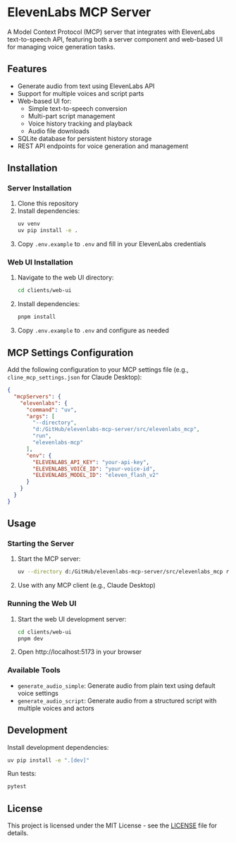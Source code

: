 # ElevenLabs MCP Server

A Model Context Protocol (MCP) server that integrates with ElevenLabs text-to-speech API, featuring both a server component and web-based UI for managing voice generation tasks.

## Features

- Generate audio from text using ElevenLabs API
- Support for multiple voices and script parts
- Web-based UI for:
  - Simple text-to-speech conversion
  - Multi-part script management
  - Voice history tracking and playback
  - Audio file downloads
- SQLite database for persistent history storage
- REST API endpoints for voice generation and management

## Installation

### Server Installation

1. Clone this repository
2. Install dependencies:
   ```bash
   uv venv
   uv pip install -e .
   ```
3. Copy `.env.example` to `.env` and fill in your ElevenLabs credentials

### Web UI Installation

1. Navigate to the web UI directory:
   ```bash
   cd clients/web-ui
   ```
2. Install dependencies:
   ```bash
   pnpm install
   ```
3. Copy `.env.example` to `.env` and configure as needed

## MCP Settings Configuration

Add the following configuration to your MCP settings file (e.g., `cline_mcp_settings.json` for Claude Desktop):

```json
{
  "mcpServers": {
    "elevenlabs": {
      "command": "uv",
      "args": [
        "--directory",
        "d:/GitHub/elevenlabs-mcp-server/src/elevenlabs_mcp",
        "run",
        "elevenlabs-mcp"
      ],
      "env": {
        "ELEVENLABS_API_KEY": "your-api-key",
        "ELEVENLABS_VOICE_ID": "your-voice-id",
        "ELEVENLABS_MODEL_ID": "eleven_flash_v2"
      }
    }
  }
}
```

## Usage

### Starting the Server

1. Start the MCP server:
   ```bash
   uv --directory d:/GitHub/elevenlabs-mcp-server/src/elevenlabs_mcp run elevenlabs-mcp
   ```

2. Use with any MCP client (e.g., Claude Desktop)

### Running the Web UI

1. Start the web UI development server:
   ```bash
   cd clients/web-ui
   pnpm dev
   ```
2. Open http://localhost:5173 in your browser

### Available Tools

- `generate_audio_simple`: Generate audio from plain text using default voice settings
- `generate_audio_script`: Generate audio from a structured script with multiple voices and actors

## Development

Install development dependencies:
```bash
uv pip install -e ".[dev]"
```

Run tests:
```bash
pytest
```

## License

This project is licensed under the MIT License - see the [LICENSE](LICENSE) file for details.
